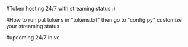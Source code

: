 #Token hosting 24/7 with streaming status 
:)

#How to run
put tokens in "tokens.txt" then go to "config.py" customize your streaming status 

#upcoming 
24/7 in vc 
